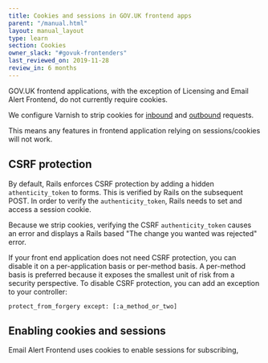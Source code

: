 ```yaml
---
title: Cookies and sessions in GOV.UK frontend apps
parent: "/manual.html"
layout: manual_layout
type: learn
section: Cookies
owner_slack: "#govuk-frontenders"
last_reviewed_on: 2019-11-28
review_in: 6 months
---
```


GOV.UK frontend applications, with the exception of Licensing and Email Alert Frontend, do not currently require cookies.

We configure Varnish to strip cookies for
[inbound](https://github.com/alphagov/govuk-puppet/blob/a6c51d887a6501f02766b7279127b60f02037a7f/modules/varnish/templates/default.vcl.erb#L83) and [outbound](https://github.com/alphagov/govuk-puppet/blob/a6c51d887a6501f02766b7279127b60f02037a7f/modules/varnish/templates/default.vcl.erb#L119) requests.

This means any features in frontend application relying on sessions/cookies will not work.

## CSRF protection

By default, Rails enforces CSRF protection by adding a hidden `athenticity_token`
to forms. This is verified by Rails on the subsequent POST. In order to
verify the `authenticity_token`, Rails needs to set and access a session cookie.

Because we strip cookies, verifying the CSRF `authenticity_token` causes an error
and displays a Rails based "The change you wanted was rejected" error.

If your front end application does not need CSRF protection, you can disable it
on a per-application basis or per-method basis. A per-method basis is preferred
because it exposes the smallest unit of risk from a security perspective. To
disable CSRF protection, you can add an exception to your controller:

```
protect_from_forgery except: [:a_method_or_two]
```

## Enabling cookies and sessions

Email Alert Frontend uses cookies to enable sessions for subscribing,
unsubscribing and managing subscriptions. It sets the `Cache-Control`
HTTP header to `private` for these routes to ensure the pages are
not cached by browsers, the CDN or other intermediate caches.

[Fastly's cache-control
documentation](https://docs.fastly.com/guides/tutorials/cache-control-tutorial) notes that you should set your `Cache-Control` to
`private` if you want to ensure Fastly does not cache the resource (note that
`no-cache` and `no-store` apparently are not respected by Fastly). You will
also need to update the Varnish configuration to allow cookies for your application for both [inbound](https://github.com/alphagov/govuk-puppet/blob/a6c51d887a6501f02766b7279127b60f02037a7f/modules/varnish/templates/default.vcl.erb#L83) and [outbound](https://github.com/alphagov/govuk-puppet/blob/a6c51d887a6501f02766b7279127b60f02037a7f/modules/varnish/templates/default.vcl.erb#L119) requests.
